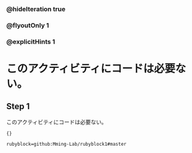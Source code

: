 ### @hideIteration true 
### @flyoutOnly 1
### @explicitHints 1

# このアクティビティにコードは必要ない。
## Step 1
このアクティビティにコードは必要ない。

```template
{}
```
```package
rubyblock=github:Mming-Lab/rubyblock1#master
```
